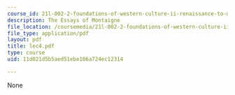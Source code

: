 ```yaml
---
course_id: 21l-002-2-foundations-of-western-culture-ii-renaissance-to-modernity-spring-2003
description: The Essays of Montaigne
file_location: /coursemedia/21l-002-2-foundations-of-western-culture-ii-renaissance-to-modernity-spring-2003/11d021d5b5aed51ebe106a724ec12314_lec4.pdf
file_type: application/pdf
layout: pdf
title: lec4.pdf
type: course
uid: 11d021d5b5aed51ebe106a724ec12314

---
```

None